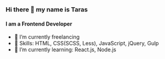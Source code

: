 ### Hi there 👋 my name is Taras

#### I am a Frontend Developer

- 🔭 I’m currently freelancing
- 🤔 Skills: HTML, CSS(SCSS, Less), JavaScript, jQuery, Gulp
- 🌱 I’m currently learning:  React.js, Node.js

